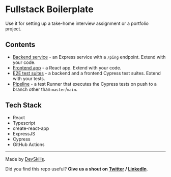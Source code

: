  # Fullstack Boilerplate

Use it for setting up a take-home interview assignment or a portfolio project.

## Contents

- [Backend service](https://github.com/DevSkillsHQ/fullstack-boilerplate-express-react/tree/main/app-express) - an Express service with a `/ping` endpoint. Extend with your code.
- [Frontend app](https://github.com/DevSkillsHQ/fullstack-boilerplate-express-react/tree/main/app-react) - a React app. Extend with your code.
- [E2E test suites](https://github.com/DevSkillsHQ/fullstack-boilerplate-express-react/tree/main/cypress/integration) - a backend and a frontend Cypress test suites. Extend with your tests.
- [Pipeline](https://github.com/DevSkillsHQ/fullstack-boilerplate-express-react/blob/main/.github/workflows/tests.yml) - a test Runner that executes the Cypress tests on push to a branch other than `master`/`main`.

## Tech Stack

- React
- Typescript
- create-react-app
- ExpressJS
- Cypress
- GitHub Actions
---

Made by [DevSkills](https://devskills.co).

Did you find this repo useful? **Give us a shout on [Twitter](https://twitter.com/DevSkillsHQ) / [LinkedIn](https://www.linkedin.com/company/devskills)**.
